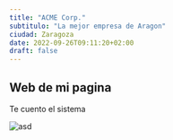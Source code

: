 ```yaml
---
title: "ACME Corp."
subtitulo: "La mejor empresa de Aragon"
ciudad: Zaragoza
date: 2022-09-26T09:11:20+02:00
draft: false
---
```


## Web de mi pagina

Te cuento el sistema

![asd](https://imagenes.heraldo.es/files/image_486_v1/files/fp/uploads/imagenes/2022/09/26/la-romareda-vista-por-los-suizos.r_d.374-357-6973.png)
